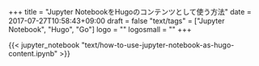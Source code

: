 +++
title = "Jupyter NotebookをHugoのコンテンツとして使う方法"
date = 2017-07-27T10:58:43+09:00
draft = false
"text/tags" = ["Jupyter Notebook", "Hugo", "Go"]
logo = ""
logosmall = ""
+++

{{< jupyter_notebook "text/how-to-use-jupyter-notebook-as-hugo-content.ipynb" >}}

